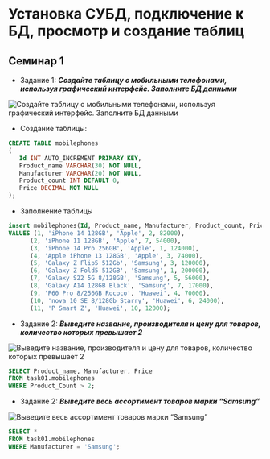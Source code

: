 # Установка СУБД, подключение к БД, просмотр и создание таблиц

## Семинар 1

* Задание 1: _**Создайте таблицу с мобильными телефонами, используя графический интерфейс. Заполните БД данными**_ 

![Создайте таблицу с мобильными телефонами, используя графический интерфейс. Заполните БД данными](https://media.discordapp.net/attachments/881919051679551509/1139550559070855168/image.png?width=709&height=468)

* Создание таблицы: 
 ```sql
CREATE TABLE mobilephones
(
    Id INT AUTO_INCREMENT PRIMARY KEY,
    Product_name VARCHAR(30) NOT NULL,
    Manufacturer VARCHAR(20) NOT NULL,
    Product_count INT DEFAULT 0,
    Price DECIMAL NOT NULL
);
  ```
* Заполнение таблицы
 ```sql
insert mobilephones(Id, Product_name, Manufacturer, Product_count, Price)
VALUES (1, 'iPhone 14 128GB', 'Apple', 2, 82000),
       (2, 'iPhone 11 128GB', 'Apple', 7, 54000),
       (3, 'iPhone 14 Pro 256GB', 'Apple', 1, 124000),
       (4, 'Apple iPhone 13 128GB', 'Apple', 3, 74000),
       (5, 'Galaxy Z Flip5 512Gb', 'Samsung', 3, 120000),
       (6, 'Galaxy Z Fold5 512GB', 'Samsung', 1, 200000),
       (7, 'Galaxy S22 5G 8/128GB', 'Samsung', 5, 56000),
       (8, 'Galaxy A14 128GB Black', 'Samsung', 7, 17000),
       (9, 'P60 Pro 8/256GB Rococo', 'Huawei', 4, 70000),
       (10, 'nova 10 SE 8/128Gb Starry', 'Huawei', 6, 24000),
       (11, 'P Smart Z', 'Huawei', 10, 12000);
  ```


* Задание 2: _**Выведите название, производителя и цену для товаров, количество которых превышает 2**_ 

![Выведите название, производителя и цену для товаров, количество которых превышает 2](https://media.discordapp.net/attachments/881919051679551509/1139549422158614548/image.png?width=867&height=468)
 ```sql
SELECT Product_name, Manufacturer, Price
FROM task01.mobilephones
WHERE Product_Count > 2;
  ```

* Задание 2: _**Выведите весь ассортимент товаров марки “Samsung”**_ 

![Выведите весь ассортимент товаров марки “Samsung”](https://media.discordapp.net/attachments/881919051679551509/1139549680599056515/image.png?width=864&height=468)
 ```sql
SELECT *
FROM task01.mobilephones
WHERE Manufacturer = 'Samsung';
  ```